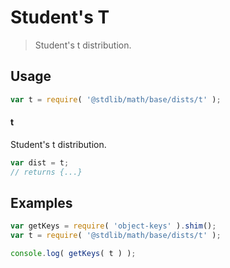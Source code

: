 # Student's T

> Student's t distribution.

<section class="usage">

## Usage

```javascript
var t = require( '@stdlib/math/base/dists/t' );
```

#### t

Student's t distribution.

```javascript
var dist = t;
// returns {...}
```

</section>

<!-- /.usage -->

<section class="examples">

## Examples

<!-- TODO: better examples -->

```javascript
var getKeys = require( 'object-keys' ).shim();
var t = require( '@stdlib/math/base/dists/t' );

console.log( getKeys( t ) );
```

</section>

<!-- /.examples -->

<section class="links">

</section>

<!-- /.links -->
